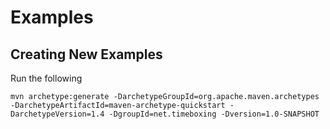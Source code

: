 # Examples

## Creating New Examples

Run the following

```
mvn archetype:generate -DarchetypeGroupId=org.apache.maven.archetypes -DarchetypeArtifactId=maven-archetype-quickstart -DarchetypeVersion=1.4 -DgroupId=net.timeboxing -Dversion=1.0-SNAPSHOT
```